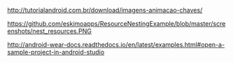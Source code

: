 http://tutorialandroid.com.br/download/imagens-animacao-chaves/


https://github.com/eskimoapps/ResourceNestingExample/blob/master/screenshots/nest_resources.PNG

http://android-wear-docs.readthedocs.io/en/latest/examples.html#open-a-sample-project-in-android-studio
